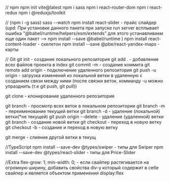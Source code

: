 // npm
npm init vite@latest 
npm i sass
npm i react-router-dom
npm i react-redux
npm i @reduxjs/toolkit

//
(npm i -g sass)
sass --watch
npm install react-slider - прайс слайдер 
    (upd: При установке данного пакета при запуске run server всплывает ошибка 
    "@babel/runtime/helpers/esm/extends" для этого устанавливаем еще один пакет -->
        npm install --save @babel/runtime
    )
npm install react-content-loader - скелетон
npm install --save @pbe/react-yandex-maps - карты

// Git
git init - создание локального репозитория
git add . - добавление всех файлов проекта в index
git commit -m <commit name> - создание коммита
git remote add origin <url> - подключение удаленного репозитория
git push -u origin <branch> - загрузка изменений из локальной ветки в удаленную с созданием связи между ними 
(после связки веток, комманду -u можно упразднить (т.е git push, git pull))

git clone <url> - клонирование удаленного репозитория

git branch - просмотр всех веток в локальном репозитории
git branch -m <new branch name> - переименование текущей ветки
git branch -d <branch name> - удаление (локальной) ветки(*не текущей)
git push origin --delete <branch name> - удаление (удаленной) ветки
git branch <branch name> - создание новой ветки
git checkout <branch name> - переход в новую ветку
git checkout -b <branch name> - создание и переход в новую ветку

git merge <feature branch name> - слияние другой ветки <feature branch name> в текущ

//TypeScript
npm install --save-dev @types/swiper - типы для Swiper
npm install --save-dev @types/react-slider - типы для Price-Slider

//Extra
flex-grow: 1; min-width: 0; - если свайпер растягивается на огромную ширину, добавить свойства div-у который содержит в себе свайпер и является объектом применения display:flex